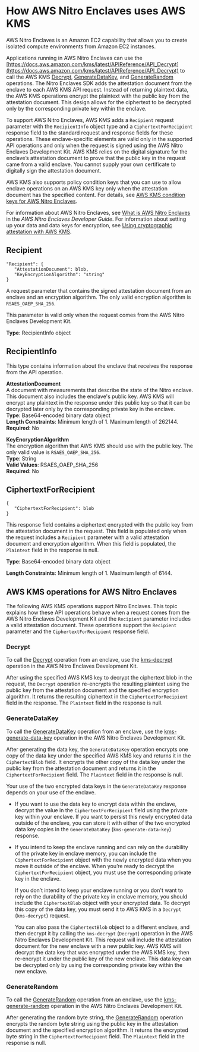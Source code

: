 # How AWS Nitro Enclaves uses AWS KMS<a name="services-nitro-enclaves"></a>

AWS Nitro Enclaves is an Amazon EC2 capability that allows you to create isolated compute environments from Amazon EC2 instances\. 

Applications running in AWS Nitro Enclaves can use the [https://docs.aws.amazon.com/kms/latest/APIReference/API_Decrypt](https://docs.aws.amazon.com/kms/latest/APIReference/API_Decrypt) to call the AWS KMS [Decrypt](https://docs.aws.amazon.com/kms/latest/APIReference/API_Decrypt), [GenerateDataKey](https://docs.aws.amazon.com/kms/latest/APIReference/API_GenerateDataKey), and [GenerateRandom](https://docs.aws.amazon.com/kms/latest/APIReference/API_GenerateRandom) operations\. The Nitro Enclaves SDK adds the attestation document from the enclave to each AWS KMS API request\. Instead of returning plaintext data, the AWS KMS operations encrypt the plaintext with the public key from the attestation document\. This design allows for the ciphertext to be decrypted only by the corresponding private key within the enclave\.

To support AWS Nitro Enclaves, AWS KMS adds a `Recipient` request parameter with the `RecipientInfo` object type and a `CiphertextForRecipient` response field to the standard request and response fields for these operations\. These enclave\-specific elements are valid only in the supported API operations and only when the request is signed using the AWS Nitro Enclaves Development Kit\. AWS KMS relies on the digital signature for the enclave’s attestation document to prove that the public key in the request came from a valid enclave\. You cannot supply your own certificate to digitally sign the attestation document\.

AWS KMS also supports policy condition keys that you can use to allow enclave operations on an AWS KMS key only when the attestation document has the specified content\. For details, see [AWS KMS condition keys for AWS Nitro Enclaves](conditions-nitro-enclaves.md)\.

For information about AWS Nitro Enclaves, see [What is AWS Nitro Enclaves](https://docs.aws.amazon.com/enclaves/latest/user/nitro-enclave.html) in the *AWS Nitro Enclaves Developer Guide*\. For information about setting up your data and data keys for encryption, see [Using cryptographic attestation with AWS KMS](https://docs.aws.amazon.com/enclaves/latest/user/kms.html)\.

## Recipient<a name="nitro-recipient"></a>

```
"Recipient": { 
   "AttestationDocument": blob,
   "KeyEncryptionAlgorithm": "string"
}
```

A request parameter that contains the signed attestation document from an enclave and an encryption algorithm\. The only valid encryption algorithm is `RSAES_OAEP_SHA_256`\.

This parameter is valid only when the request comes from the AWS Nitro Enclaves Development Kit\.

**Type**: RecipientInfo object

## RecipientInfo<a name="recipient-info"></a>

This type contains information about the enclave that receives the response from the API operation\.

**AttestationDocument**  
A document with measurements that describe the state of the Nitro enclave\. This document also includes the enclave's public key\. AWS KMS will encrypt any plaintext in the response under this public key so that it can be decrypted later only by the corresponding private key in the enclave\.  
**Type**: Base64\-encoded binary data object  
**Length Constraints**: Minimum length of 1\. Maximum length of 262144\.  
**Required**: No

**KeyEncryptionAlgorithm**  
The encryption algorithm that AWS KMS should use with the public key\. The only valid value is `RSAES_OAEP_SHA_256`\.  
**Type**: String  
**Valid Values**: RSAES\_OAEP\_SHA\_256  
**Required**: No

## CiphertextForRecipient<a name="ciphertext-for-recipient"></a>

```
{
   "CiphertextForRecipient": blob
}
```

This response field contains a ciphertext encrypted with the public key from the attestation document in the request\. This field is populated only when the request includes a `Recipient` parameter with a valid attestation document and encryption algorithm\. When this field is populated, the `Plaintext` field in the response is null\.

**Type**: Base64\-encoded binary data object

**Length Constraints**: Minimum length of 1\. Maximum length of 6144\.

## AWS KMS operations for AWS Nitro Enclaves<a name="recipient-operations"></a>

The following AWS KMS operations support Nitro Enclaves\. This topic explains how these API operations behave when a request comes from the AWS Nitro Enclaves Development Kit and the `Recipient` parameter includes a valid attestation document\. These operations support the `Recipient` parameter and the `CiphertextForRecipient` response field\. 

### Decrypt<a name="recipient-decrypt"></a>

To call the [Decrypt](https://docs.aws.amazon.com/kms/latest/APIReference/API_Decrypt) operation from an enclave, use the [kms\-decrypt](https://github.com/aws/aws-nitro-enclaves-sdk-c/blob/main/docs/kms-apis/Decrypt.md) operation in the AWS Nitro Enclaves Development Kit\.

After using the specified AWS KMS key to decrypt the ciphertext blob in the request, the `Decrypt` operation re\-encrypts the resulting plaintext using the public key from the attestation document and the specified encryption algorithm\. It returns the resulting ciphertext in the `CiphertextForRecipient` field in the response\. The `Plaintext` field in the response is null\.

### GenerateDataKey<a name="recipient-generate-data-key"></a>

To call the [GenerateDataKey](https://docs.aws.amazon.com/kms/latest/APIReference/API_GenerateDataKey) operation from an enclave, use the [kms\-generate\-data\-key](https://github.com/aws/aws-nitro-enclaves-sdk-c/blob/main/docs/kms-apis/GenerateDataKey.md) operation in the AWS Nitro Enclaves Development Kit\.

After generating the data key, the `GenerateDataKey` operation encrypts one copy of the data key under the specified AWS KMS key and returns it in the `CiphertextBlob` field\. It encrypts the other copy of the data key under the public key from the attestation document and returns it in the `CiphertextForRecipient` field\. The `Plaintext` field in the response is null\. 

Your use of the two encrypted data keys in the `GenerateDataKey` response depends on your use of the enclave\.
+ If you want to use the data key to encrypt data within the enclave, decrypt the value in the `CiphertextForRecipient` field using the private key within your enclave\. If you want to persist this newly encrypted data outside of the enclave, you can store it with either of the two encrypted data key copies in the `GenerateDataKey` \(`kms-generate-data-key`\) response\.
+ If you intend to keep the enclave running and can rely on the durability of the private key in enclave memory, you can include the `CiphertextForRecipient` object with the newly encrypted data when you move it outside of the enclave\. When you’re ready to decrypt the `CiphertextForRecipient` object, you must use the corresponding private key in the enclave\. 

  If you don’t intend to keep your enclave running or you don't want to rely on the durability of the private key in enclave memory, you should include the `CiphertextBlob` object with your encrypted data\. To decrypt this copy of the data key, you must send it to AWS KMS in a `Decrypt` \(`kms-decrypt`\) request\. 

  You can also pass the `CiphertextBlob` object to a different enclave, and then decrypt it by calling the `kms-decrypt` \(`Decrypt`\) operation in the AWS Nitro Enclaves Development Kit\. This request will include the attestation document for the new enclave with a new public key\. AWS KMS will decrypt the data key that was encrypted under the AWS KMS key, then re\-encrypt it under the public key of the new enclave\. This data key can be decrypted only by using the corresponding private key within the new enclave\.

### GenerateRandom<a name="recipient-generate-random"></a>

To call the [GenerateRandom](https://docs.aws.amazon.com/kms/latest/APIReference/API_GenerateRandom) operation from an enclave, use the [kms\-generate\-random](https://github.com/aws/aws-nitro-enclaves-sdk-c/blob/main/docs/kms-apis/GenerateRandom.md) operation in the AWS Nitro Enclaves Development Kit\.

After generating the random byte string, the [GenerateRandom](https://docs.aws.amazon.com/kms/latest/APIReference/API_GenerateRandom) operation encrypts the random byte string using the public key in the attestation document and the specified encryption algorithm\. It returns the encrypted byte string in the `CiphertextForRecipient` field\. The `Plaintext` field in the response is null\.